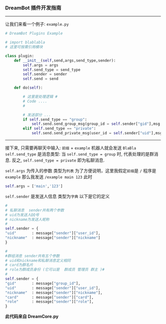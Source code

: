 ### DreamBot 插件开发指南

---

让我们来看一个例子: `example.py`

``` python
# DreamBot Plugins Example

# import blablabla 
# 这里可按需引用模块

class plugin:
    def __init__(self,send,args,send_type,sender):
        self.args = args
        self.send_type = send_type
        self.sender = sender
        self.send = send

    def do(self):

        # 这里是处理逻辑 #
        # Code ....
        # 

        # 发送部分 ...
        if self.send_type == "group":
            self.send.send_group_msg(group_id = self.sender["gid"],msg = "BlaBla")
        elif self.send_type == "private":
            self.send.send_private_msg(user_id = self.sender["uid"],msg ="BlaBla")

```

---
接下来, 只需要再聊天中输入: `前缀` + `example` 机器人就会发送 `BlaBla`
`self.send_type` 是消息类型: 当 `self.send_type = group` 时, 代表处理的是群消息. 反之, `self.send_type = private` 即为私聊消息.

`self.args` 为传入的参数 类型为`列表`
为了方便说明，这里我假定`前缀`是 `/` 程序是 `example` 那么我发送 `/example main 123`
此时

``` python
self.args = ['main','123']
```

`self.sender` 是发送人信息 类型为`字典`
以下是它的定义
``` python
#
# 私聊消息  sender共有两个参数  
# uid为发送人QQ号
# nickname为发送人昵称
#
self.sender = {
"uid"       : message["sender"]["user_id"],
"nickname"  : message["sender"]["nickname"]
}

#
#群组消息 sender共有五个参数
# uid和nickname和私聊消息定义相同
# card为群名片 
# role为群成员身份 (它可以是  群成员 管理员 群主 )#
#
self.sender = {
"gid"       : message["group_id"],
"uid"       : message["sender"]["user_id"],
"nickname"  : message["sender"]["nickname"],
"card"      : message["sender"]["card"],
"role"      : message["sender"]["role"],
}

```
 **此代码来自 DreamCore.py**
